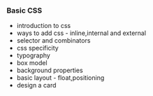 ### Basic CSS

- introduction to css
- ways to add css - inline,internal and external
- selector and combinators
- css specificity
- typography
- box model
- background properties
- basic layout - float,positioning
- design a card

